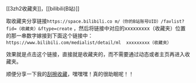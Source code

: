 [[3zh2收藏夹]]，[[bilibili(B站)]]

取收藏夹分享链接`https://space.bilibili.co m/（你的B站账号UID）/favlist?fid=（收藏夹）&ftype=create` ，然后将链接中对应的xxxxxxxxx（收藏夹）位置的那一串数字嫁接到下面这个链接中：`https://www.bilibili.com/medialist/detail/ml  xxxxxxxxx（收藏夹）` 

效果就是点击这个链接，直接就是收藏夹的，而不需要通过动态或者主页再进入收藏夹。

顺便分享一下我的[刮擦收藏](https://www.bilibili.com/medialist/detail/ml3245070106)，嘿嘿嘿！真的很助眠呢！！
